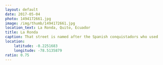```yaml
---
layout: default
date: 2017-05-04
photo: 1494172661.jpg
image: /img/thumb/1494172661.jpg
location_text: La Ronda, Quito, Ecuador
title: La Ronda
caption: That street is named after the Spanish conquistadors who used to patrol there. Now it is considered as the bohemian district of thee capital.
location:
    latitude: -0.2251683
    longitude: -78.5135879
ratio: 0.75
---
```

